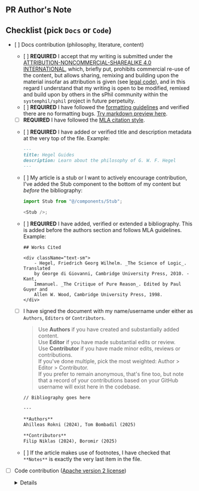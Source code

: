 <!-- Thank you for wanting to contribute to sPhil! 🧙 🦉 -->
<!-- We would like to keep our code and writing as neat and tidy as possible, and would appreciate if you could verify the following checklist. Each PR should _either_ contribute content or functional code. -->

## PR Author's Note

<!-- Write your PR text here -->

## Checklist (pick `Docs` or `Code`)

-   [ ] Docs contribution (philosophy, literature, content)

    -   [ ] **REQUIRED** I accept that my writing is submitted under the [ATTRIBUTION-NONCOMMERCIAL-SHAREALIKE 4.0 INTERNATIONAL](https://creativecommons.org/licenses/by-nc-sa/4.0/), which, briefly put, prohibits commercial re-use of the content, but allows sharing, remixing and building upon the material insofar as attribution is given (see [legal code](https://creativecommons.org/licenses/by-nc-sa/4.0/legalcode.en)), and in this regard I understand that my writing is open to be modified, remixed and build upon by others in the sPhil community within the `systemphil/sphil` project in future perpetuity.
    -   [ ] **REQUIRED** I have followed the [formatting guidelines](https://github.com/systemphil/sphil/blob/dev/src/pages/contributing/formatting/basic-markdown.md) and verified there are no formatting bugs. [Try markdown preview here](https://markdownlivepreview.com/).
    -   [ ] **REQUIRED** I have followed the [MLA citation style](https://owl.purdue.edu/owl/research_and_citation/mla_style/mla_formatting_and_style_guide/mla_formatting_and_style_guide.html).
    -   [ ] **REQUIRED** I have added or verified title and description metadata at the very top of the file. Example:

        ```md
        ---
        title: Hegel Guides
        description: Learn about the philosophy of G. W. F. Hegel
        ---
        ```

    -   [ ] My article is a stub or I want to actively encourage contribution, I've added the Stub component to the bottom of my content but _before_ the bibliography:

        ```ts
        import Stub from "@/components/Stub";

        <Stub />;
        ```

    -   [ ] **REQUIRED** I have added, verified or extended a bibliography. This is added before the authors section and follows MLA guidelines. Example:

        ```mdx
        ## Works Cited

        <div className="text-sm">
            - Hegel, Friedrich Georg Wilhelm. _The Science of Logic_. Translated
            by George di Giovanni, Cambridge University Press, 2010. - Kant,
            Immanuel. _The Critique of Pure Reason_. Edited by Paul Guyer and
            Allen W. Wood, Cambridge University Press, 1998.
        </div>
        ```

    -   [ ] I have signed the document with my name/username under either as `Authors`, `Editors` or `Contributors`.

        > Use **Authors** if you have created and substantially added content.  
        > Use **Editor** if you have made substantial edits or review.  
        > Use **Contributor** if you have made minor edits, reviews or contributions.  
        > If you've done multiple, pick the most weighted: Author > Editor > Contributor.  
        > If you prefer to remain anonymous, that's fine too, but note that a record of your contributions based on your GitHub username will exist here in the codebase.

        ```md
        // Bibliography goes here

        ---

        **Authors**  
        Ahilleas Rokni (2024), Tom Bombadil (2025)

        **Contributors**  
        Filip Niklas (2024), Boromir (2025)
        ```

    -   [ ] If the article makes use of footnotes, I have checked that `**Notes**` is exactly the very last item in the file.

-   [ ] Code contribution ([Apache version 2 license](https://www.apache.org/licenses/LICENSE-2.0.txt))
      <details>

    All code apart of what is inside `src/pages/**` (excluding `/contributing/**`, `_app.mdx`, `_document.tsx`, `_meta.json`, `acknowledgements.mdx`, `index.mdx`, `privacy.mdx`, `team.mdx`, `terms.mdx`) is subject to Apache version 2 license. Basically, anything outside of content, literature, philosophy.

      </details>
